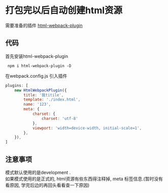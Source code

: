 # 打包完以后自动创建html资源

需要准备的插件
[html-webpack-plugin](https://www.npmjs.com/package/html-webpack-plugin)  

## 代码

首先安装html-webpack-plugin

``` base
 npm i html-webpack-plugin -D
```

在webpack.config.js 引入插件

``` js
plugins: [
    new HtmlWebpackPlugin({
        title: '我titile',
        template: './index.html',
        name: '123',
        meta: {
            charset: {
                charset: 'utf-8'
            },
            viewport: 'width=device-width, initial-scale=1',
        },
    }),
]
```

## 注意事项

模式默认使用的是development .  
如果模式使用的是正式的, html资源有些东西得注释掉, meta 标签信息.(暂时没有看原因, 学完后边的再回头看看查一下原因)
